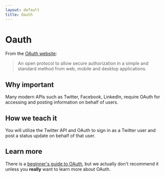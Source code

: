 ```yaml
---
layout: default
title: Oauth
---
```


Oauth
===

From the [OAuth website](http://oauth.net/):

> An open protocol to allow secure authorization in a simple and standard method from web, mobile and desktop applications.

Why important
---

Many modern APIs such as Twitter, Facebook, LinkedIn, require OAuth for accessing and posting information on behalf of users.

How we teach it
---

You will utilize the Twitter API and OAuth to sign in as a Twitter user and post a status update on behalf of that user.

Learn more
---

There is a [beginner's guide to OAuth](http://hueniverse.com/oauth/), but we actually don't recommend it unless you **really** want to learn more about OAuth.

